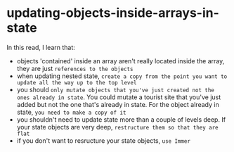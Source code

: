 # updating-objects-inside-arrays-in-state

In this read, I learn that:

- objects 'contained' inside an array aren't really located inside the array, they are just `references to the objects`
- when updating nested state, `create a copy from the point you want to update all the way up to the top level`
- you should `only mutate objects that you've just created not the ones already in state`. You could mutate a tourist site that you've just added but not the one that's already in state. For the object already in state, `you need to make a copy of it`
- you shouldn't need to update state more than a couple of levels deep. If your state objects are very deep, `restructure them so that they are flat`
- if you don't want to resructure your state objects, `use Immer`
